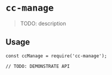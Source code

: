 # `cc-manage`

> TODO: description

## Usage

```
const ccManage = require('cc-manage');

// TODO: DEMONSTRATE API
```

